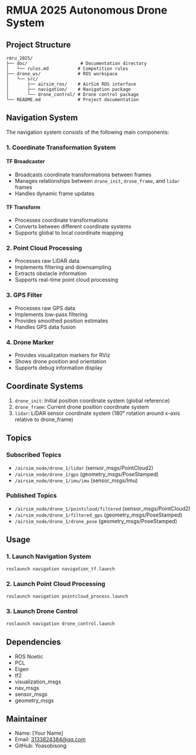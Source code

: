 # RMUA 2025 Autonomous Drone System

## Project Structure
```
rmru_2025/
├── doc/                    # Documentation directory
│   └── rules.md           # Competition rules
├── drone_ws/              # ROS workspace
│   └── src/
│       ├── airsim_ros/    # AirSim ROS interface
│       ├── navigation/    # Navigation package
│       └── drone_control/ # Drone control package
└── README.md              # Project documentation
```

## Navigation System
The navigation system consists of the following main components:

### 1. Coordinate Transformation System
#### TF Broadcaster
- Broadcasts coordinate transformations between frames
- Manages relationships between `drone_init`, `drone_frame`, and `lidar` frames
- Handles dynamic frame updates

#### TF Transform
- Processes coordinate transformations
- Converts between different coordinate systems
- Supports global to local coordinate mapping

### 2. Point Cloud Processing
- Processes raw LiDAR data
- Implements filtering and downsampling
- Extracts obstacle information
- Supports real-time point cloud processing

### 3. GPS Filter
- Processes raw GPS data
- Implements low-pass filtering
- Provides smoothed position estimates
- Handles GPS data fusion

### 4. Drone Marker
- Provides visualization markers for RViz
- Shows drone position and orientation
- Supports debug information display

## Coordinate Systems
1. `drone_init`: Initial position coordinate system (global reference)
2. `drone_frame`: Current drone position coordinate system
3. `lidar`: LiDAR sensor coordinate system (180° rotation around x-axis relative to drone_frame)

## Topics
### Subscribed Topics
- `/airsim_node/drone_1/lidar` (sensor_msgs/PointCloud2)
- `/airsim_node/drone_1/gps` (geometry_msgs/PoseStamped)
- `/airsim_node/drone_1/imu/imu` (sensor_msgs/Imu)

### Published Topics
- `/airsim_node/drone_1/pointcloud/filtered` (sensor_msgs/PointCloud2)
- `/airsim_node/drone_1/filtered_gps` (geometry_msgs/PoseStamped)
- `/airsim_node/drone_1/drone_pose` (geometry_msgs/PoseStamped)

## Usage

### 1. Launch Navigation System
```bash
roslaunch navigation navigation_tf.launch
```

### 2. Launch Point Cloud Processing
```bash
roslaunch navigation pointcloud_process.launch
```

### 3. Launch Drone Control
```bash
roslaunch navigation drone_control.launch
```

## Dependencies
- ROS Noetic
- PCL
- Eigen
- tf2
- visualization_msgs
- nav_msgs
- sensor_msgs
- geometry_msgs

## Maintainer
- Name: [Your Name]
- Email: 3133824384@qq.com
- GitHub: Yoasobisong